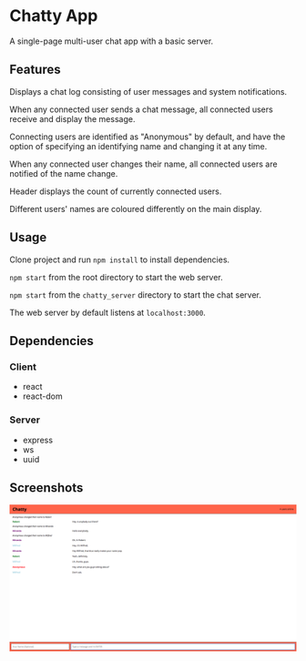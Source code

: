 Chatty App
=====================

A single-page multi-user chat app with a basic server.

## Features

Displays a chat log consisting of user messages and system notifications.

When any connected user sends a chat message, all connected users receive and display the message.

Connecting users are identified as "Anonymous" by default, and have the option of specifying an identifying name and changing it at any time.

When any connected user changes their name, all connected users are notified of the name change.

Header displays the count of currently connected users.

Different users' names are coloured differently on the main display.

## Usage

Clone project and run `npm install` to install dependencies.

`npm start` from the root directory to start the web server.

`npm start` from the `chatty_server` directory to start the chat server.

The web server by default listens at `localhost:3000`.

## Dependencies

### Client
* react
* react-dom

### Server
* express
* ws
* uuid

## Screenshots

!["Screenshot of ChattyApp messages"](https://github.com/saunderst/chattyApp/blob/master/ChattyAppScreenshot.png)
